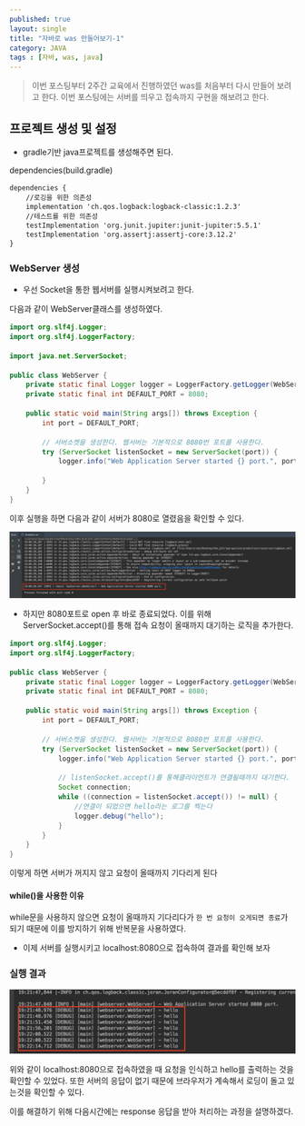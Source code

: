 ```yaml
---
published: true
layout: single
title: "자바로 was 만들어보기-1"
category: JAVA
tags : [자바, was, java]
---
```


> 이번 포스팅부터 2주간 교육에서 진행하였던 was를 처음부터 다시 만들어 보려고 한다. 이번 포스팅에는 서버를 띄우고 접속까지 구현을 해보려고 한다.

## 프로젝트 생성 및 설정

- gradle기반 java프로젝트를 생성해주면 된다. 

dependencies(build.gradle)

```
dependencies {
    //로깅을 위한 의존성
    implementation 'ch.qos.logback:logback-classic:1.2.3'
    //테스트를 위한 의존성
    testImplementation 'org.junit.jupiter:junit-jupiter:5.5.1'
    testImplementation 'org.assertj:assertj-core:3.12.2'
}
```

### WebServer 생성

- 우선 Socket을 통한 웹서버를 실행시켜보려고 한다.

다음과 같이 WebServer클래스를 생성하였다.

```java
import org.slf4j.Logger;
import org.slf4j.LoggerFactory;

import java.net.ServerSocket;

public class WebServer {
    private static final Logger logger = LoggerFactory.getLogger(WebServer.class);
    private static final int DEFAULT_PORT = 8080;

    public static void main(String args[]) throws Exception {
        int port = DEFAULT_PORT;

        // 서버소켓을 생성한다. 웹서버는 기본적으로 8080번 포트를 사용한다.
        try (ServerSocket listenSocket = new ServerSocket(port)) {
            logger.info("Web Application Server started {} port.", port);

        }
    }
}
```

이후 실행을 하면 다음과 같이 서버가 8080로 열렸음을 확인할 수 있다.

![connect](/image/2019-09-30-was/image-1.png)

- 하지만 8080포트로 open 후 바로 종료되었다. 이를 위해 ServerSocket.accept()를 통해 접속 요청이 올때까지 대기하는 로직을 추가한다.

```java
import org.slf4j.Logger;
import org.slf4j.LoggerFactory;

public class WebServer {
    private static final Logger logger = LoggerFactory.getLogger(WebServer.class);
    private static final int DEFAULT_PORT = 8080;

    public static void main(String args[]) throws Exception {
        int port = DEFAULT_PORT;

        // 서버소켓을 생성한다. 웹서버는 기본적으로 8080번 포트를 사용한다.
        try (ServerSocket listenSocket = new ServerSocket(port)) {
            logger.info("Web Application Server started {} port.", port);

            // listenSocket.accept()를 통해클라이언트가 연결될때까지 대기한다.
            Socket connection;
            while ((connection = listenSocket.accept()) != null) {
                //연결이 되었으면 hello라는 로그를 찍는다
                logger.debug("hello");
            }
        }
    }
}
```

이렇게 하면 서버가 꺼지지 않고 요청이 올때까지 기다리게 된다

#### while()을 사용한 이유

while문을 사용하지 않으면 요청이 올때까지 기다리다가 `한 번 요청이 오게되면 종료`가 되기 때문에 이를 방지하기 위해 반복문을 사용하였다.


- 이제 서버를 실행시키고 localhost:8080으로 접속하여 결과를 확인해 보자

### 실행 결과

![connect](/image/2019-09-30-was/image-2.png)

위와 같이 localhost:8080으로 접속하였을 때 요청을 인식하고 hello를 출력하는 것을 확인할 수 있었다. 또한 서버의 응답이 없기 때문에 브라우저가 계속해서 로딩이 돌고 있는것을 확인할 수 있다.

이를 해결하기 위해 다음시간에는 response 응답을 받아 처리하는 과정을 설명하겠다.